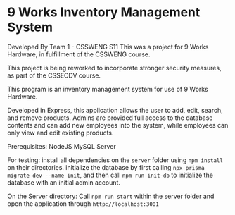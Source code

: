 # 9 Works Inventory Management System

Developed By Team 1 - CSSWENG S11
This was a project for 9 Works Hardware, in fulfillment of the CSSWENG course.

This project is being reworked to incorporate stronger security measures, as part of the CSSECDV course.

This program is an inventory management system for use of 9 Works Hardware.

Developed in Express, this application allows the user to add, edit, search, and remove products.
Admins are provided full access to the database contents and can add new employees into the system, 
while employees can only view and edit existing products.

Prerequisites:
NodeJS
MySQL Server

For testing:
install all dependencies on the `server` folder using ``npm install`` on their directories.
initialize the database by first calling `npx prisma migrate dev --name init`, 
and then call `npm run init-db` to initialize the database with an initial admin account.


On the Server directory:
Call `npm run start` within the server folder and open the application through `http://localhost:3001`